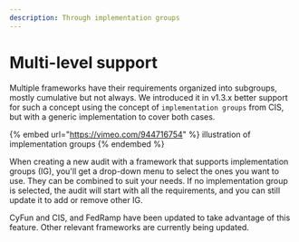 ```yaml
---
description: Through implementation groups
---
```


# Multi-level support



Multiple frameworks have their requirements organized into subgroups, mostly cumulative but not always. We introduced it in v1.3.x better support for such a concept using the concept of `implementation groups` from CIS, but with a generic implementation to cover both cases.

{% embed url="https://vimeo.com/944716754" %}
illustration of implementation groups
{% endembed %}

When creating a new audit with a framework that supports implementation groups (IG), you'll get a drop-down menu to select the ones you want to use. They can be combined to suit your needs. If no implementation group is selected, the audit will start with all the requirements, and you can still update it to add or remove other IG.

CyFun and CIS, and FedRamp have been updated to take advantage of this feature. Other relevant frameworks are currently being updated.
